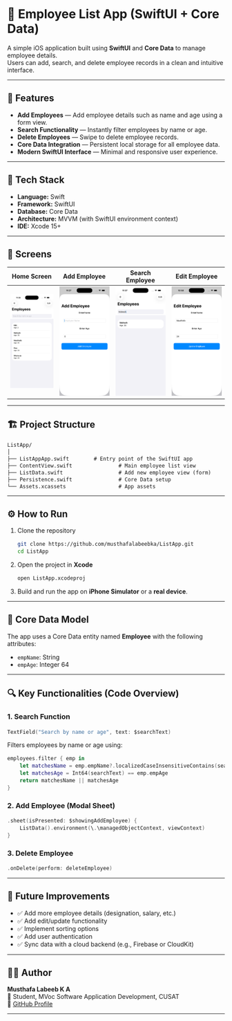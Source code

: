# 👥 Employee List App (SwiftUI + Core Data)

A simple iOS application built using **SwiftUI** and **Core Data** to manage employee details.  
Users can add, search, and delete employee records in a clean and intuitive interface.

---

## 🚀 Features

- **Add Employees** — Add employee details such as name and age using a form view.  
- **Search Functionality** — Instantly filter employees by name or age.  
- **Delete Employees** — Swipe to delete employee records.  
- **Core Data Integration** — Persistent local storage for all employee data.  
- **Modern SwiftUI Interface** — Minimal and responsive user experience.

---

## 🧩 Tech Stack

- **Language:** Swift  
- **Framework:** SwiftUI  
- **Database:** Core Data  
- **Architecture:** MVVM (with SwiftUI environment context)  
- **IDE:** Xcode 15+

---

## 📱 Screens

| Home Screen | Add Employee | Search Employee | Edit Employee |
|--------------|---------------|----------------|------------------|
| ![Home](Screenshots/home.png) | ![Add](Screenshots/add.png) | ![Search](Screenshots/search.png) | ![Edit](Screenshots/edit.png) |

---

## 🏗️ Project Structure

```
ListApp/
│
├── ListAppApp.swift        # Entry point of the SwiftUI app
├── ContentView.swift               # Main employee list view
├── ListData.swift                  # Add new employee view (form)
├── Persistence.swift               # Core Data setup
└── Assets.xcassets                 # App assets
```

---

## ⚙️ How to Run

1. Clone the repository  
   ```bash
   git clone https://github.com/musthafalabeebka/ListApp.git
   cd ListApp
   ```

2. Open the project in **Xcode**  
   ```bash
   open ListApp.xcodeproj
   ```

3. Build and run the app on **iPhone Simulator** or a **real device**.

---

## 🧠 Core Data Model

The app uses a Core Data entity named **Employee** with the following attributes:
- `empName`: String  
- `empAge`: Integer 64  

---

## 🔍 Key Functionalities (Code Overview)

### 1. Search Function
```swift
TextField("Search by name or age", text: $searchText)
```
Filters employees by name or age using:
```swift
employees.filter { emp in
    let matchesName = emp.empName?.localizedCaseInsensitiveContains(searchText) ?? false
    let matchesAge = Int64(searchText) == emp.empAge
    return matchesName || matchesAge
}
```

### 2. Add Employee (Modal Sheet)
```swift
.sheet(isPresented: $showingAddEmployee) {
    ListData().environment(\.\managedObjectContext, viewContext)
}
```

### 3. Delete Employee
```swift
.onDelete(perform: deleteEmployee)
```

---

## 🧾 Future Improvements

- ✅ Add more employee details (designation, salary, etc.)
- ✅ Add edit/update functionality  
- ✅ Implement sorting options  
- ✅ Add user authentication  
- ✅ Sync data with a cloud backend (e.g., Firebase or CloudKit)

---

## 🧑‍💻 Author

**Musthafa Labeeb K A**  
📍 Student, MVoc Software Application Development, CUSAT   
🔗 [GitHub Profile](https://github.com/musthafalabeebka)

---
